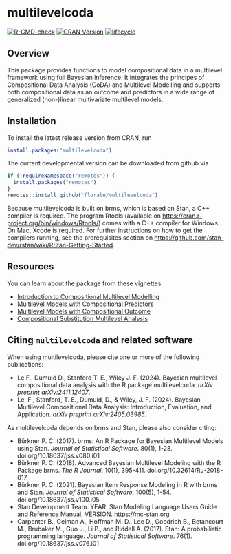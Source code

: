 

# multilevelcoda
<!-- badges: start -->
[![R-CMD-check](https://github.com/florale/multilevelcoda/workflows/R-CMD-check/badge.svg)](https://github.com/florale/multilevelcoda/actions)
[![CRAN Version](https://www.r-pkg.org/badges/version/multilevelcoda)](https://cran.r-project.org/package=multilevelcoda)
[![lifecycle](https://lifecycle.r-lib.org/articles/figures/lifecycle-experimental.svg)](https://lifecycle.r-lib.org/articles/stages.html#experimental)
<!-- [![Coverage Status](https://codecov.io/gh/florale/multilevelcoda/branch/main/graphs/badge.svg?branch=main)](https://app.codecov.io/gh/florale/multilevelcoda)  -->
<!-- badges: end -->

## Overview

This package provides functions to model compositional data in 
a multilevel framework using full Bayesian inference.
It integrates the principes of Compositional Data Analysis (CoDA) 
and Multilevel Modelling and supports both compositional data as 
an outcome and predictors in a wide range of 
generalized (non-)linear multivariate multilevel models.

## Installation
To install the latest release version from CRAN, run

```r 
install.packages("multilevelcoda")

```

The current developmental version can be downloaded from github via

```r
if (!requireNamespace("remotes")) {
  install.packages("remotes")
}
remotes::install_github("florale/multilevelcoda")
```

Because multilevelcoda is built on brms, which is based on Stan, a C++ compiler is required. 
The program Rtools (available on https://cran.r-project.org/bin/windows/Rtools/) comes with a C++ compiler for Windows. On Mac, Xcode is required. For further instructions on how to get the compilers running, see the prerequisites section on https://github.com/stan-dev/rstan/wiki/RStan-Getting-Started.

## Resources

You can learn about the package from these vignettes:

- [Introduction to Compositional Multilevel Modelling](https://florale.github.io/multilevelcoda/articles/A-introduction.html)
- [Multilevel Models with Compositional Predictors](https://florale.github.io/multilevelcoda/articles/B-composition-MLM.html)
- [Multilevel Models with Compositional Outcome](https://florale.github.io/multilevelcoda/articles/C-composition-MMLM.html)
- [Compositional Substitution Multilevel Analysis](https://florale.github.io/multilevelcoda/articles/D-substitution.html)

## Citing `multilevelcoda` and related software 
When using multilevelcoda, please cite one or more of the following publications:

-   Le F., Dumuid D., Stanford T. E., Wiley J. F. (2024). 
    Bayesian multilevel compositional data analysis with the R package multilevelcoda.
    *arXiv preprint arXiv:2411.12407*.
-   Le, F., Stanford, T. E., Dumuid, D., & Wiley, J. F. (2024). 
    Bayesian Multilevel Compositional Data Analysis: 
    Introduction, Evaluation, and Application. 
    *arXiv preprint arXiv:2405.03985*.

As multilevelcoda depends on brms and Stan, please also consider citing:

-   Bürkner P. C. (2017). brms: An R Package for Bayesian Multilevel
    Models using Stan. *Journal of Statistical Software*. 80(1), 1-28.
    doi.org/10.18637/jss.v080.i01
-   Bürkner P. C. (2018). Advanced Bayesian Multilevel Modeling with the
    R Package brms. *The R Journal*. 10(1), 395-411.
    doi.org/10.32614/RJ-2018-017
-   Bürkner P. C. (2021). Bayesian Item Response Modeling in R with brms
    and Stan. *Journal of Statistical Software*, 100(5), 1-54.
    doi.org/10.18637/jss.v100.i05
-   Stan Development Team. YEAR. Stan Modeling Language Users Guide and
    Reference Manual, VERSION. <https://mc-stan.org>
-   Carpenter B., Gelman A., Hoffman M. D., Lee D., Goodrich B.,
    Betancourt M., Brubaker M., Guo J., Li P., and Riddell A. (2017).
    Stan: A probabilistic programming language. *Journal of Statistical
    Software*. 76(1). doi.org/10.18637/jss.v076.i01

